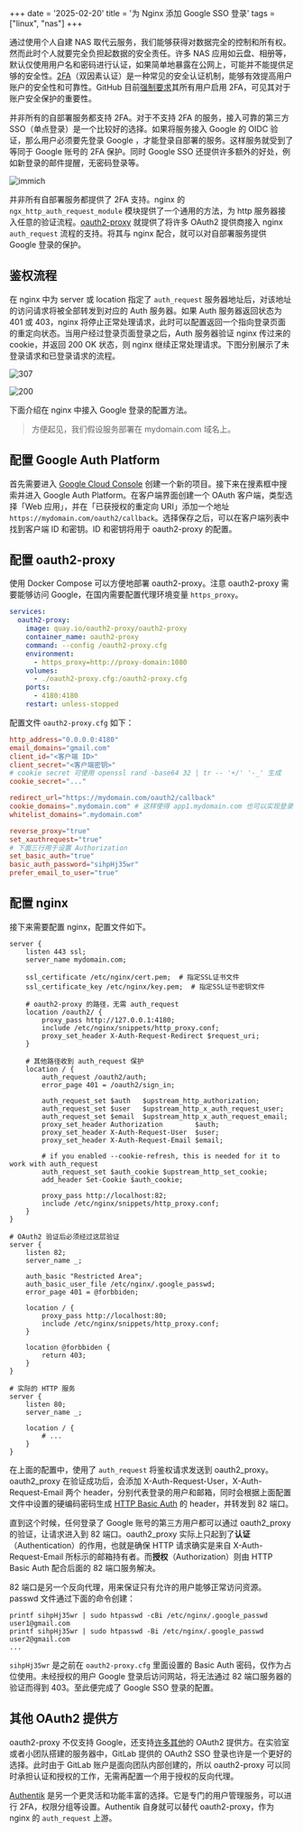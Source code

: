 +++
date = '2025-02-20'
title = '为 Nginx 添加 Google SSO 登录'
tags = ["linux", "nas"]
+++

<style>
@media screen and (min-width:800px) {
    .small img {
      max-width: 60% !important;
    }
}
@media screen and (max-width:800px) {
    .small img {
      max-width: 330px !important;
    }
}
</style>

通过使用个人自建 NAS 取代云服务，我们能够获得对数据完全的控制和所有权。然而此时个人就要完全负担起数据的安全责任。许多 NAS 应用如云盘、相册等，默认仅使用用户名和密码进行认证，如果简单地暴露在公网上，可能并不能提供足够的安全性。[2FA](https://zh.wikipedia.org/wiki/%E5%A4%9A%E9%87%8D%E8%A6%81%E7%B4%A0%E9%A9%97%E8%AD%89)（双因素认证）是一种常见的安全认证机制，能够有效提高用户账户的安全性和可靠性。GitHub 目前[强制要求](https://github.blog/news-insights/company-news/software-security-starts-with-the-developer-securing-developer-accounts-with-2fa/)其所有用户启用 2FA，可见其对于账户安全保护的重要性。

<!-- more -->

并非所有的自部署服务都支持 2FA。对于不支持 2FA 的服务，接入可靠的第三方 SSO（单点登录）是一个比较好的选择。如果将服务接入 Google 的 OIDC 验证，那么用户必须要先登录 Google ，才能登录自部署的服务。这样服务就受到了等同于 Google 账号的 2FA 保护。同时 Google  SSO 还提供许多额外的好处，例如新登录的邮件提醒，无密码登录等。

![immich](./immich.png "immich 的登录页面，启用了 Google  OIDC 验证并关闭了密码登录")



并非所有自部署服务都提供了 2FA 支持。nginx 的 `ngx_http_auth_request_module` 模块提供了一个通用的方法，为 http 服务器接入任意的验证流程。[oauth2-proxy](https://oauth2-proxy.github.io/oauth2-proxy/) 就提供了将许多 OAuth2 提供商接入 nginx `auth_request` 流程的支持。将其与 nginx 配合，就可以对自部署服务提供 Google 登录的保护。

## 鉴权流程

在 nginx 中为 server 或 location 指定了 `auth_request` 服务器地址后，对该地址的访问请求将被全部转发到对应的 Auth 服务器。如果 Auth 服务器返回状态为 401 或 403，nginx 将停止正常处理请求，此时可以配置返回一个指向登录页面的重定向状态。当用户经过登录页面登录之后，Auth 服务器验证 nginx 传过来的 cookie，并返回 200 OK 状态，则 nginx 继续正常处理请求。下图分别展示了未登录请求和已登录请求的流程。

<div class="small">

![307](./nginx-auth-307.svg "未授权请求，返回 307 重定向到登录页面")

![200](./nginx-auth-200.svg "通过鉴权，正常访问上游资源")

</div>

下面介绍在 nginx 中接入 Google 登录的配置方法。

> 方便起见，我们假设服务部署在 mydomain.com 域名上。

## 配置 Google Auth Platform

首先需要进入 [Google Cloud Console](https://console.cloud.google.com) 创建一个新的项目。接下来在搜素框中搜索并进入 Google Auth Platform。在客户端界面创建一个 OAuth 客户端，类型选择「Web 应用」，并在「已获授权的重定向 URI」添加一个地址 `https://mydomain.com/oauth2/callback`。选择保存之后，可以在客户端列表中找到客户端 ID 和密钥。ID 和密钥将用于 oauth2-proxy 的配置。

## 配置 oauth2-proxy

使用 Docker Compose 可以方便地部署 oauth2-proxy。注意 oauth2-proxy 需要能够访问 Google，在国内需要配置代理环境变量 `https_proxy`。

```yaml
services:
  oauth2-proxy:
    image: quay.io/oauth2-proxy/oauth2-proxy
    container_name: oauth2-proxy
    command: --config /oauth2-proxy.cfg
    environment:
      - https_proxy=http://proxy-domain:1080
    volumes:
      - ./oauth2-proxy.cfg:/oauth2-proxy.cfg
    ports:
      - 4180:4180
    restart: unless-stopped
```

配置文件 `oauth2-proxy.cfg` 如下：

```toml
http_address="0.0.0.0:4180"
email_domains="gmail.com"
client_id="<客户端 ID>"
client_secret="<客户端密钥>"
# cookie secret 可使用 openssl rand -base64 32 | tr -- '+/' '-_' 生成
cookie_secret="..."

redirect_url="https://mydomain.com/oauth2/callback"
cookie_domains=".mydomain.com" # 这样使得 app1.mydomain.com 也可以实现登录
whitelist_domains=".mydomain.com"

reverse_proxy="true"
set_xauthrequest="true"
# 下面三行用于设置 Authorization
set_basic_auth="true"
basic_auth_password="sihpHj35wr"
prefer_email_to_user="true"
```

## 配置 nginx

接下来需要配置 nginx，配置文件如下。

```nginx
server {
    listen 443 ssl;
    server_name mydomain.com;

    ssl_certificate /etc/nginx/cert.pem;  # 指定SSL证书文件
    ssl_certificate_key /etc/nginx/key.pem;  # 指定SSL证书密钥文件

    # oauth2-proxy 的路径，无需 auth_request
    location /oauth2/ {
        proxy_pass http://127.0.0.1:4180;
        include /etc/nginx/snippets/http_proxy.conf;
        proxy_set_header X-Auth-Request-Redirect $request_uri;
    }

    # 其他路径收到 auth_request 保护
    location / {
        auth_request /oauth2/auth;
        error_page 401 = /oauth2/sign_in;

        auth_request_set $auth   $upstream_http_authorization;
        auth_request_set $user   $upstream_http_x_auth_request_user;
        auth_request_set $email  $upstream_http_x_auth_request_email;
        proxy_set_header Authorization        $auth;
        proxy_set_header X-Auth-Request-User  $user;
        proxy_set_header X-Auth-Request-Email $email;

        # if you enabled --cookie-refresh, this is needed for it to work with auth_request
        auth_request_set $auth_cookie $upstream_http_set_cookie;
        add_header Set-Cookie $auth_cookie;

        proxy_pass http://localhost:82;
        include /etc/nginx/snippets/http_proxy.conf;
    }
}

# OAuth2 验证后必须经过这层验证
server {
    listen 82;
    server_name _;

    auth_basic "Restricted Area";
    auth_basic_user_file /etc/nginx/.google_passwd;
    error_page 401 = @forbbiden;

    location / {
        proxy_pass http://localhost:80;
        include /etc/nginx/snippets/http_proxy.conf;
    }

    location @forbbiden {
        return 403;
    }
}

# 实际的 HTTP 服务
server {
    listen 80;
    server_name _;

    location / {
        # ...
    }
}
```

在上面的配置中，使用了 `auth_request` 将鉴权请求发送到 oauth2_proxy。oauth2_proxy 在验证成功后，会添加 X-Auth-Request-User，X-Auth-Request-Email 两个 header，分别代表登录的用户和邮箱，同时会根据上面配置文件中设置的硬编码密码生成 [HTTP Basic Auth](https://developer.mozilla.org/zh-CN/docs/Web/HTTP/Authentication#basic_%E9%AA%8C%E8%AF%81%E6%96%B9%E6%A1%88) 的 header，并转发到 82 端口。

直到这个时候，任何登录了 Google 账号的第三方用户都可以通过 oauth2_proxy 的验证，让请求进入到 82 端口。oauth2_proxy 实际上只起到了**认证**（Authentication）的作用，也就是确保 HTTP 请求确实是来自 X-Auth-Request-Email 所标示的邮箱持有者。而**授权**（Authorization）则由 HTTP Basic Auth 配合后面的 82 端口服务解决。

82 端口是另一个反向代理，用来保证只有允许的用户能够正常访问资源。passwd 文件通过下面的命令创建：

```shell
printf sihpHj35wr | sudo htpasswd -cBi /etc/nginx/.google_passwd user1@gmail.com
printf sihpHj35wr | sudo htpasswd -Bi /etc/nginx/.google_passwd user2@gmail.com
...
```

`sihpHj35wr` 是之前在 `oauth2-proxy.cfg` 里面设置的 Basic Auth 密码，仅作为占位使用。未经授权的用户 Google 登录后访问网站，将无法通过 82 端口服务器的验证而得到 403。至此便完成了 Google SSO 登录的配置。

## 其他 OAuth2 提供方

oauth2-proxy 不仅支持 Google，还支持[许多其他](https://oauth2-proxy.github.io/oauth2-proxy/configuration/providers/)的 OAuth2 提供方。在实验室或者小团队搭建的服务器中，GitLab 提供的 OAuth2 SSO 登录也许是一个更好的选择。此时由于 GitLab 账户是面向团队内部创建的，所以 oauth2-proxy 可以同时承担认证和授权的工作，无需再配置一个用于授权的反向代理。

[Authentik](https://goauthentik.io/) 是另一个更灵活和功能丰富的选择。它是专门的用户管理服务，可以进行 2FA，权限分组等设置。Authentik 自身就可以替代 oauth2-proxy，作为 nginx 的 `auth_request` 上游。

